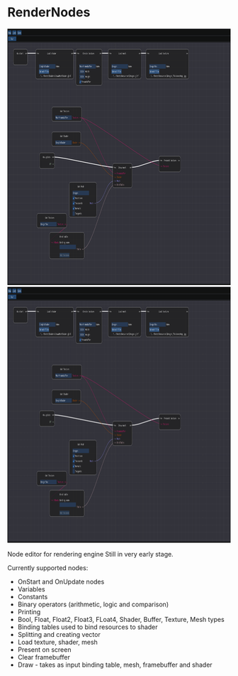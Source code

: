 # RenderNodes

<img src="Images/Image1.png" width="1024" height="578">
<img src="Images/Image1.png" width="1024" height="577">

Node editor for rendering engine
Still in very early stage.

Currently supported nodes:
- OnStart and OnUpdate nodes
- Variables
- Constants
- Binary operators (arithmetic, logic and comparison)
- Printing
- Bool, Float, Float2, Float3, FLoat4, Shader, Buffer, Texture, Mesh types
- Binding tables used to bind resources to shader
- Splitting and creating vector
- Load texture, shader, mesh
- Present on screen
- Clear framebuffer
- Draw - takes as input binding table, mesh, framebuffer and shader

